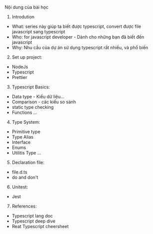 Nội dung của bài học

1. Introdution

- What: series này giúp ta biết được typescript, convert được file javascript sang typescript
- Who: for javascript developer - Dành cho những bạn đã biết đến javascript
- Why: Nhu cầu của dự án sử dụng typescript rất nhiều, và phổ biến

2. Set up project:

- NodeJs
- Typescript
- Prettier

3. Typescript Basics:

- Data type - Kiểu dữ liệu...
- Comparison - các kiểu so sánh
- static type checking
- Functions
  ...

4. Type System:

- Primitive type
- Type Alias
- Interface
- Enums
- Utilitis Type
  ...

5. Declaration file:

- file.d.ts
- do and don't

6. Unitest:

- Jest

7. References:

- Typescript lang doc
- Typescript deep dive
- Reat Typescript cheersheet
